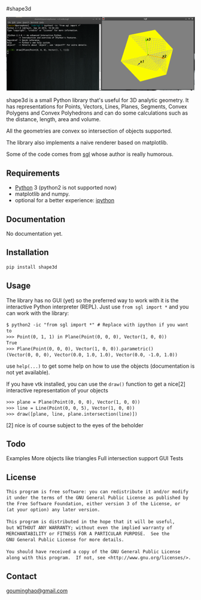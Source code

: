 #shape3d


![Screenshot](/Screenshot.png?raw=true)

shape3d is a small Python library that's useful for 3D analytic geometry.
It has representations for Points, Vectors, Lines, Planes, Segments, Convex Polygens and Convex Polyhedrons and can do some calculations such as the distance, length, area and volume.

All the geometries are convex so intersection of objects  supported.

The library also implements a naive renderer based on matplotlib.

Some of the code comes from [sgl](https://github.com/Kingdread/sgl) whose author is really humorous.


## Requirements


* [Python](http://www.python.org) 3 (python2 is not supported now)
* matplotlib and numpy.
* optional for a better experience: [ipython](http://ipython.org)

## Documentation
No documentation yet.

## Installation
```bash
pip install shape3d
```

## Usage

The library has no GUI (yet) so the preferred way to work with it is the
interactive Python interpreter (REPL). Just use `from sgl import *` and
you can work with the library:

    $ python2 -ic "from sgl import *" # Replace with ipython if you want to
    >>> Point(0, 1, 1) in Plane(Point(0, 0, 0), Vector(1, 0, 0))
    True
    >>> Plane(Point(0, 0, 0), Vector(1, 0, 0)).parametric()
    (Vector(0, 0, 0), Vector(0.0, 1.0, 1.0), Vector(0.0, -1.0, 1.0))

use `help(...)` to get some help on how to use the objects (documentation
is not yet available).

If you have vtk installed, you can use the `draw()` function to get a nice[2]
interactive representation of your objects

    >>> plane = Plane(Point(0, 0, 0), Vector(1, 0, 0))
    >>> line = Line(Point(0, 0, 5), Vector(1, 0, 0))
    >>> draw([plane, line, plane.intersection(line)])

[2] nice is of course subject to the eyes of the beholder

## Todo

Examples
More objects like triangles
Full intersection support
GUI
Tests

## License

    This program is free software: you can redistribute it and/or modify
    it under the terms of the GNU General Public License as published by
    the Free Software Foundation, either version 3 of the License, or
    (at your option) any later version.

    This program is distributed in the hope that it will be useful,
    but WITHOUT ANY WARRANTY; without even the implied warranty of
    MERCHANTABILITY or FITNESS FOR A PARTICULAR PURPOSE.  See the
    GNU General Public License for more details.

    You should have received a copy of the GNU General Public License
    along with this program.  If not, see <http://www.gnu.org/licenses/>.

## Contact
gouminghao@gmail.com